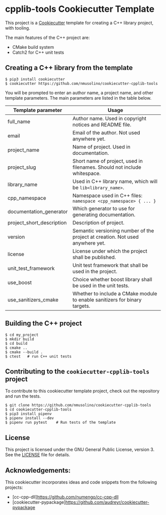 # cpplib-tools Cookiecutter Template

This project is a [Cookiecutter](https://cookiecutter.readthedocs.io/en/latest/)
template for creating a C++ library project, with tooling.

The main features of the C++ project are:
* CMake build system
* Catch2 for C++ unit tests

## Creating a C++ library from the template

```
$ pip3 install cookiecutter
$ cookiecutter https://github.com/nmusolino/cookiecutter-cpplib-tools
```

You will be prompted to enter an author name, a project name, and other
template parameters.  The main parameters are listed in the table below.

| Template parameter        | Usage                                                                         |
|---------------------------|-------------------------------------------------------------------------------|
| full_name                 | Author name.  Used in copyright notices and README file.                      |
| email                     | Email of the author. Not used anywhere yet.                                   |
| project_name              | Name of project.  Used in documentation.                                      |
| project_slug              | Short name of project, used in filenames.  Should not include whitespace.     |
| library_name              | Used in C++ library name, which will be `lib<library_name>`.                  |
| cpp_namespace             | Namespace used in C++ files:  `namespace <cpp_namespace> { ... }`             |
| documentation_generator   | Which generator to use for generating documentation.                          |
| project_short_description | Description of project.                                                       |
| version                   | Semantic versioning number of the project at creation. Not used anywhere yet. |
| license                   | License under which the project shall be published.                           |
| unit_test_framework       | Unit test framework that shall be used in the project.                        |
| use_boost                 | Choice whether boost library shall be used in the unit tests.                 |
| use_sanitizers_cmake      | Whether to include a CMake module to enable sanitizers for binary targets.    |

## Building the C++ project

```
$ cd my_project
$ mkdir build
$ cd build
$ cmake ..
$ cmake --build .
$ ctest   # run C++ unit tests
```

## Contributing to the `cookiecutter-cpplib-tools` project

To contribute to this cookiecutter template project, check out the
repository and run the tests.

```
$ git clone https://github.com/nmusolino/cookiecutter-cpplib-tools
$ cd cookiecutter-cpplib-tools
$ pip3 install pipenv    
$ pipenv install --dev
$ pipenv run pytest    # Run tests of the template 
```

## License

This project is licensed under the GNU General Public License, version 3.  See the [LICENSE](LICENSE) file for details.


## Acknowledgements:

This cookiecutter incorporates ideas and code snippets from the following projects:
 - [cc-cpp-dll]https://github.com/numengo/cc-cpp-dll
 - [cookiecutter-pypackage]https://github.com/audreyr/cookiecutter-pypackage




